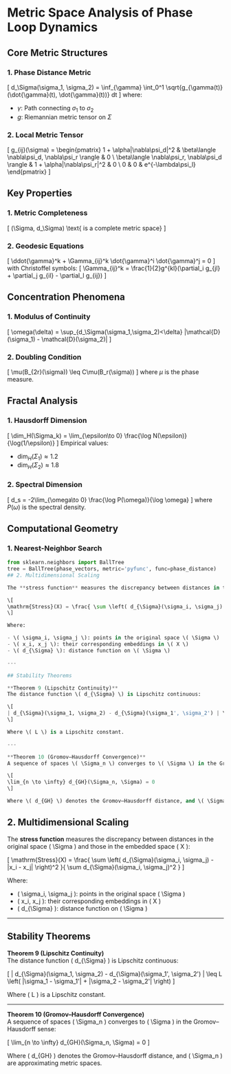 # Metric Space Analysis of Phase Loop Dynamics

## Core Metric Structures

### 1. Phase Distance Metric
\[
d_\Sigma(\sigma_1, \sigma_2) = \inf_{\gamma} \int_0^1 \sqrt{g_{\gamma(t)}(\dot{\gamma}(t), \dot{\gamma}(t))} dt
\]
where:
- $\gamma$: Path connecting $\sigma_1$ to $\sigma_2$
- $g$: Riemannian metric tensor on $\Sigma$

### 2. Local Metric Tensor
\[
g_{ij}(\sigma) = \begin{pmatrix}
1 + \alpha\|\nabla\psi_d\|^2 & \beta\langle \nabla\psi_d, \nabla\psi_r \rangle & 0 \\
\beta\langle \nabla\psi_r, \nabla\psi_d \rangle & 1 + \alpha\|\nabla\psi_r\|^2 & 0 \\
0 & 0 & e^{-\lambda\psi_l}
\end{pmatrix}
\]

## Key Properties

### 1. Metric Completeness
\[
(\Sigma, d_\Sigma) \text{ is a complete metric space}
\]

### 2. Geodesic Equations
\[
\ddot{\gamma}^k + \Gamma_{ij}^k \dot{\gamma}^i \dot{\gamma}^j = 0
\]
with Christoffel symbols:
\[
\Gamma_{ij}^k = \frac{1}{2}g^{kl}(\partial_i g_{jl} + \partial_j g_{il} - \partial_l g_{ij})
\]

## Concentration Phenomena

### 1. Modulus of Continuity
\[
\omega(\delta) = \sup_{d_\Sigma(\sigma_1,\sigma_2)<\delta} |\mathcal{D}(\sigma_1) - \mathcal{D}(\sigma_2)|
\]

### 2. Doubling Condition
\[
\mu(B_{2r}(\sigma)) \leq C\mu(B_r(\sigma))
\]
where $\mu$ is the phase measure.

## Fractal Analysis

### 1. Hausdorff Dimension
\[
\dim_H(\Sigma_k) = \lim_{\epsilon\to 0} \frac{\log N(\epsilon)}{\log(1/\epsilon)}
\]
Empirical values:
- $\dim_H(\Sigma_1) \approx 1.2$
- $\dim_H(\Sigma_2) \approx 1.8$

### 2. Spectral Dimension
\[
d_s = -2\lim_{\omega\to 0} \frac{\log P(\omega)}{\log \omega}
\]
where $P(\omega)$ is the spectral density.

## Computational Geometry

### 1. Nearest-Neighbor Search
```python
from sklearn.neighbors import BallTree
tree = BallTree(phase_vectors, metric='pyfunc', func=phase_distance)
## 2. Multidimensional Scaling

The **stress function** measures the discrepancy between distances in the original space \( \Sigma \) and those in the embedded space \( X \):

\[
\mathrm{Stress}(X) = \frac{ \sum \left( d_{\Sigma}(\sigma_i, \sigma_j) - \|x_i - x_j\| \right)^2 }{ \sum d_{\Sigma}(\sigma_i, \sigma_j)^2 }
\]

Where:

- \( \sigma_i, \sigma_j \): points in the original space \( \Sigma \)
- \( x_i, x_j \): their corresponding embeddings in \( X \)
- \( d_{\Sigma} \): distance function on \( \Sigma \)

---

## Stability Theorems

**Theorem 9 (Lipschitz Continuity)**  
The distance function \( d_{\Sigma} \) is Lipschitz continuous:

\[
| d_{\Sigma}(\sigma_1, \sigma_2) - d_{\Sigma}(\sigma_1', \sigma_2') | \leq L \left( \|\sigma_1 - \sigma_1'\| + \|\sigma_2 - \sigma_2'\| \right)
\]

Where \( L \) is a Lipschitz constant.

---

**Theorem 10 (Gromov–Hausdorff Convergence)**  
A sequence of spaces \( \Sigma_n \) converges to \( \Sigma \) in the Gromov–Hausdorff sense:

\[
\lim_{n \to \infty} d_{GH}(\Sigma_n, \Sigma) = 0
\]

Where \( d_{GH} \) denotes the Gromov–Hausdorff distance, and \( \Sigma_n \) are approximating metric spaces.

```
## 2. Multidimensional Scaling

The **stress function** measures the discrepancy between distances in the original space \( \Sigma \) and those in the embedded space \( X \):

\[
\mathrm{Stress}(X) = \frac{ \sum \left( d_{\Sigma}(\sigma_i, \sigma_j) - \|x_i - x_j\| \right)^2 }{ \sum d_{\Sigma}(\sigma_i, \sigma_j)^2 }
\]

Where:

- \( \sigma_i, \sigma_j \): points in the original space \( \Sigma \)
- \( x_i, x_j \): their corresponding embeddings in \( X \)
- \( d_{\Sigma} \): distance function on \( \Sigma \)

---

## Stability Theorems

**Theorem 9 (Lipschitz Continuity)**  
The distance function \( d_{\Sigma} \) is Lipschitz continuous:

\[
| d_{\Sigma}(\sigma_1, \sigma_2) - d_{\Sigma}(\sigma_1', \sigma_2') | \leq L \left( \|\sigma_1 - \sigma_1'\| + \|\sigma_2 - \sigma_2'\| \right)
\]

Where \( L \) is a Lipschitz constant.

---

**Theorem 10 (Gromov–Hausdorff Convergence)**  
A sequence of spaces \( \Sigma_n \) converges to \( \Sigma \) in the Gromov–Hausdorff sense:

\[
\lim_{n \to \infty} d_{GH}(\Sigma_n, \Sigma) = 0
\]

Where \( d_{GH} \) denotes the Gromov–Hausdorff distance, and \( \Sigma_n \) are approximating metric spaces.

